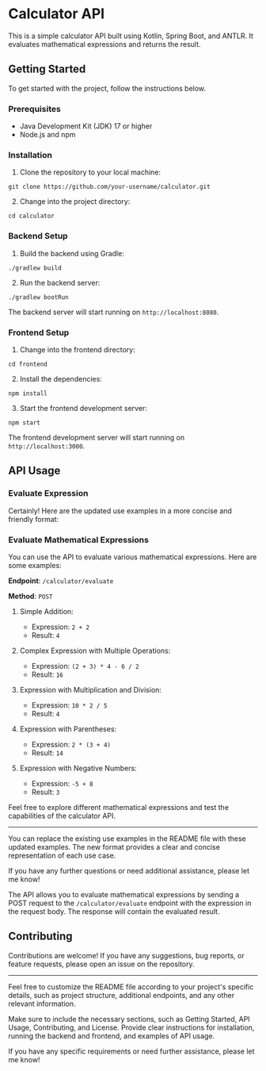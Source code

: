 # Calculator API

This is a simple calculator API built using Kotlin, Spring Boot, and ANTLR. It evaluates mathematical expressions and returns the result.

## Getting Started

To get started with the project, follow the instructions below.

### Prerequisites

- Java Development Kit (JDK) 17 or higher
- Node.js and npm

### Installation

1. Clone the repository to your local machine:

```shell
git clone https://github.com/your-username/calculator.git
```

2. Change into the project directory:

```shell
cd calculator
```

### Backend Setup

1. Build the backend using Gradle:

```shell
./gradlew build
```

2. Run the backend server:

```shell
./gradlew bootRun
```

The backend server will start running on `http://localhost:8080`.

### Frontend Setup

1. Change into the frontend directory:

```shell
cd frontend
```

2. Install the dependencies:

```shell
npm install
```

3. Start the frontend development server:

```shell
npm start
```

The frontend development server will start running on `http://localhost:3000`.

## API Usage

### Evaluate Expression

Certainly! Here are the updated use examples in a more concise and friendly format:

### Evaluate Mathematical Expressions

You can use the API to evaluate various mathematical expressions. Here are some examples:

**Endpoint**: `/calculator/evaluate`

**Method**: `POST`

1. Simple Addition:
    - Expression: `2 + 2`
    - Result: `4`

2. Complex Expression with Multiple Operations:
    - Expression: `(2 + 3) * 4 - 6 / 2`
    - Result: `16`

3. Expression with Multiplication and Division:
    - Expression: `10 * 2 / 5`
    - Result: `4`

4. Expression with Parentheses:
    - Expression: `2 * (3 + 4)`
    - Result: `14`

5. Expression with Negative Numbers:
    - Expression: `-5 + 8`
    - Result: `3`

Feel free to explore different mathematical expressions and test the capabilities of the calculator API.

---

You can replace the existing use examples in the README file with these updated examples. The new format provides a clear and concise representation of each use case.

If you have any further questions or need additional assistance, please let me know!

The API allows you to evaluate mathematical expressions by sending a POST request to the `/calculator/evaluate` endpoint with the expression in the request body. The response will contain the evaluated result.

## Contributing

Contributions are welcome! If you have any suggestions, bug reports, or feature requests, please open an issue on the repository.

---

Feel free to customize the README file according to your project's specific details, such as project structure, additional endpoints, and any other relevant information.

Make sure to include the necessary sections, such as Getting Started, API Usage, Contributing, and License. Provide clear instructions for installation, running the backend and frontend, and examples of API usage.

If you have any specific requirements or need further assistance, please let me know!